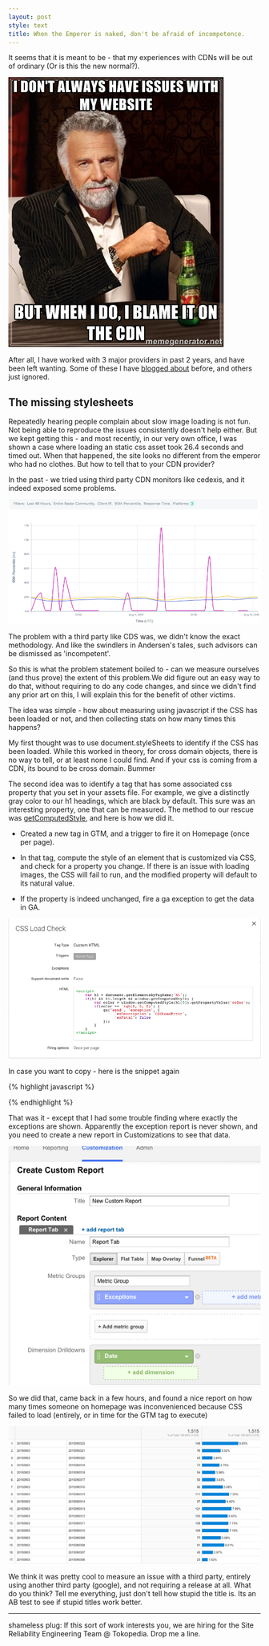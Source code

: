 ```yaml
---
layout: post
style: text
title: When the Emperor is naked, don't be afraid of incompetence.
---
```


It seems that it is meant to be - that my experiences with CDNs will be out of ordinary (Or is this the new normal?). 

![CDN woes redux](/img/idont.jpg)

After all, I have worked with 3 major providers in past 2 years, and have been left wanting. Some of these I have [blogged about](/2014/06/15/why-cloudfront-isnt-good-for-india-yet/) before, and others just ignored.

The missing stylesheets
-----------------------

Repeatedly hearing people complain about slow image loading is not fun. Not being able to reproduce the issues consistently doesn't help either. But we kept getting this - and most recently, in our very own office, I was shown a case where loading an static css asset took 26.4 seconds and timed out. When that happened, the site looks no different from the emperor who had no clothes. But how to tell that to your CDN provider?

In the past - we tried using third party CDN monitors like cedexis, and it indeed exposed some problems.

![Cedexis 90th percentile](/img/cedexis.png)

The problem with a third party like CDS was, we didn't know the exact methodology. And like the swindlers in Andersen's tales, such advisors can be dismissed as 'incompetent'.

So this is what the problem statement boiled to - can we measure ourselves (and thus prove) the extent of this problem.We did figure out an easy way to do that, without requiring to do any code changes, and since we didn't find any prior art on this, I will explain this for the benefit of other victims. 

The idea was simple - how about measuring using javascript if the CSS has been loaded or not, and then collecting stats on how many times this happens? 

My first thought was to use document.styleSheets to identify if the CSS has been loaded. While this worked in theory, for cross domain objects, there is no way to tell, or at least none I could find. And if your css is coming from a CDN, its bound to be cross domain. Bummer

The second idea was to identify a tag that has some associated css property that you set in your assets file. For example, we give a distinctly gray color to our h1 headings, which are black by default. This sure was an interesting property, one that can be measured. The method to our  rescue was [getComputedStyle](https://developer.mozilla.org/en-US/docs/Web/API/Window/getComputedStyle), and here is how we did it. 

 - Created a new tag in GTM, and a trigger to fire it on Homepage (once per page).

 - In that tag, compute the style of an element that is customized via CSS, and check for a property you change. If there is an issue with loading images, the CSS will fail to run, and the modified property will default to its natural value.

 - If the property is indeed unchanged, fire a ga exception to get the data in GA.

![GTM configuration](/img/cssloadgtm.png)

In case you want to copy - here is the snippet again

{% highlight javascript %}
<script>
    var h1 = document.getElementsByTagName('h1');
    if(h1 && h1.length && window.getComputedStyle) {
        var color = window.getComputedStyle(h1[0]).getPropertyValue('color');
        if(color == 'rgb(0, 0, 0)') {
            ga('send', 'exception', {
                 'exDescription': 'CSSLoadError',
                 'exFatal': false
            });
        } 
    } 
</script>
{% endhighlight %}

That was it - except that I had some trouble finding where exactly the exceptions are shown. Apparently the exception report is never shown, and you need to create a new report in Customizations to see that data.

![Google Analytics Exception Report](/img/ga-custom.png)

So we did that, came back in a few hours, and found a nice report on how many times someone on homepage was inconvenienced because CSS failed to load (entirely, or in time for the GTM tag to execute)

![Google Analytics Exceptions](/img/exceptions.png)

We think it was pretty cool to measure an issue with a third party, entirely using another third party (google), and not requiring a release at all. What do you think? Tell me everything, just don't tell how stupid the title is. Its an AB test to see if stupid titles work better.

-------------

shameless plug: If this sort of work interests you, we are hiring for the Site Reliability Engineering Team @ Tokopedia. Drop me a line.

